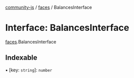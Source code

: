 [community-js](../README.md) / [faces](../modules/faces.md) / BalancesInterface

# Interface: BalancesInterface

[faces](../modules/faces.md).BalancesInterface

## Indexable

▪ [key: `string`]: `number`
